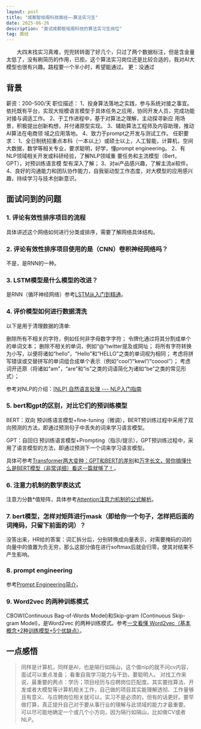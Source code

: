 ```yaml
---
layout: post
title: "成都智绘阁科技面经——算法实习生"
date: 2025-06-26
description: "面试成都智绘阁科技的算法实习生岗位"
tag: 面经
---   
```


　　大四末找实习真难，兜兜转转面了好几个，只过了两个数据标注，但是含金量太低了，没有刷简历的作用，已拒。这个算法实习岗位还是比较合适的，我对AI大模型也很有兴趣。路程要一个半小时，希望能通过。
	更：没通过
 

## 背景

薪资：200-500/天
职位描述：
	1、投身算法落地之实践，参与系统对接之事宜。依托既有平台，实现大规模语言模型于具体任务之应用，协同开发人员，完成功能对接与调适工作。
	2、于工作进程中，基于对算法之理解，主动探寻新应 用场景，积极提出创新构想，并付诸原型实现。
	3、辅助算法工程师及内容助理，推动AI算法在电商领 域之应用落地。
	4、致力于prompt之开发与测试工作。
任职要求：
	1、全日制统招重点本科（一本以上）或硕士以上，人工智能，计算机，空间大数据，数学等相关专业，要求聪明，好学，懂prompt engineering。
	2、有NLP领域相关开发或科研经验，了解NLP领域重 要任务和主流模型（Bert，GPT），对预训练语言模 型有深入了解；
	3、对ai产品感兴趣，了解主流ai软件。
	4、良好的沟通能力和团队协作能力，自我驱动型工作态度，对大模型的应用感兴趣，持续学习与技术创新意识。
 
## 面试问到的问题

### 1. 评论有效性排序项目的流程      

具体讲述这个网络如何进行分类或排序，需要了解网络具体结构。

### 2. 评论有效性排序项目使用的是（CNN）卷积神经网络吗？

不是，是RNN的一种。

### 3. LSTM模型是什么模型的改进？

是RNN（循环神经网络）参考[LSTM从入门到精通](https://blog.csdn.net/mary19831/article/details/129570030)。

### 4. 评价模型如何进行数据清洗

以下是用于清理数据的清单:

删除所有不相关的字符，例如任何非字母数字字符；
令牌化通过将其分割成单个的单词文本；
删除不相关的单词，例如“@”twitter提及或网址；
将所有字符转换为小写，以便将诸如“hello”，“Hello”和“HELLO”之类的单词视为相同；
考虑将拼写错误或交替拼写的单词组合成单个表示（例如“cool”/“kewl”/“cooool”）；
考虑词开还原（将诸如“am”，“are”和“is”之类的词语简化为诸如“be”之类的常见形式）；

参考对NLP的介绍：[[NLP] 自然语言处理 --- NLP入门指南](https://blog.csdn.net/zwqjoy/article/details/103546648)

### 5. bert和gpt的区别，对比它们的预训练模型

BERT：双向 预训练语言模型+fine-tuning（微调），BERT预训练过程中采用了双向预测的方法，即通过预测句子中丢失的词来学习语言模型。

GPT：自回归 预训练语言模型+Prompting（指示/提示），GPT预训练过程中，采用了语言模型的方法，即通过预测下一个词来学习语言模型。

具体可参考[Transformer两大变种：GPT和BERT的差别](https://www.zhihu.com/tardis/zm/art/607605399)和[万字长文，带你搞懂什么是BERT模型（非常详细）看这一篇就够了！](https://blog.csdn.net/star_nwe/article/details/143227601)。

### 6. 注意力机制的数学表达式

注意力分数*值矩阵，具体参考[Attention注意力机制的公式解析](https://blog.csdn.net/Zlyzjiabjw547479/article/details/145065379)。

### 7. bert模型，怎样对矩阵进行mask（即给你一个句子，怎样把后面的词掩码，只留下前面的词）？

没答出来，HR给的答案：词汇拆分后，分别转换成向量表示，对需要掩码的词的向量中的值置为负无穷，那么这部分值在进行softmax后就会归零，使其对结果不产生影响。

### 8. prompt engineering

参考[Prompt Engineering简介](https://www.bing.com/ck/a?!&&p=42b3457da00fdf0387fe230ba8770868b1fcdbcf789835b98c1b3714468fc403JmltdHM9MTc1MDg5NjAwMA&ptn=3&ver=2&hsh=4&fclid=1d561086-f6c3-6b1c-214a-0683f7116a8c&psq=prompt+engineering%e4%bb%8b%e7%bb%8d&u=a1aHR0cHM6Ly9nZWVrZGF4dWUuY28vcmVhZC9jaGVuamlhbkBwcm9tcHQva3BxZWRidGlic2QyMGNpdA&ntb=1)。

### 9. Word2vec 的两种训练模式

CBOW(Continuous Bag-of-Words Model)和Skip-gram (Continuous Skip-gram Model)，是Word2vec 的两种训练模式。参考[一文看懂 Word2vec（基本概念+2种训练模型+5个优缺点）](https://zhuanlan.zhihu.com/p/84301849)。

## 一点感悟

> 同样是计算机，同样是AI，也是隔行如隔山，这个做nlp的就不问cv内容，面试可以重点准备；
> 看重自我学习能力与干劲，要聪明人。
> 对找工作来说，最重要的两点：学历；项目经历与应聘岗位匹配度。其实要找算法、开发或者大模型等计算机相关工作，自己做的项目其实能理解透彻、工作量够且有意义、与应聘岗位相关就可以，实习不是必须的，但有的话更好。要早做打算，真正提升自己对于要从事行业的理解与此领域的能力才最重要。
> 可以尽可能地确定一个或几个小方向，因为隔行如隔山，比如做CV或者NLP。

<p> </p>

